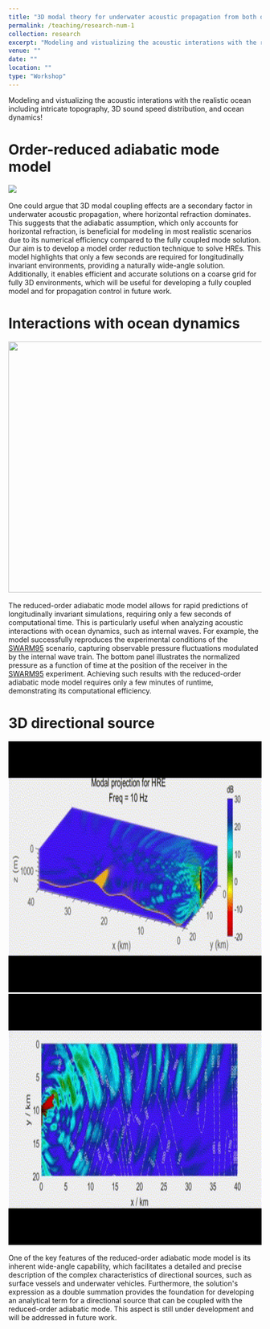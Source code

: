```yaml
---
title: "3D modal theory for underwater acoustic propagation from both omnidirectional and directional sources"
permalink: /teaching/research-num-1
collection: research
excerpt: "Modeling and vistualizing the acoustic interations with the realistic ocean including intricate topography, 3D sound speed distribution, and ocean dynamics <img src='/images/3DUAP2.png'>"
venue: ""
date: ""
location: ""
type: "Workshop"
---
```


Modeling and vistualizing the acoustic interations with the realistic ocean including intricate topography, 3D sound speed distribution, and ocean dynamics!

Order-reduced adiabatic mode model
======

<img src='/images/3DUAP1.png'>

One could argue that 3D modal coupling effects are a secondary factor in underwater acoustic propagation, where horizontal refraction dominates. This suggests that the adiabatic assumption, which only accounts for horizontal refraction, is beneficial for modeling in most realistic scenarios due to its numerical efficiency compared to the fully coupled mode solution. Our aim is to develop a model order reduction technique to solve HREs. This model highlights that only a few seconds are required for longitudinally invariant environments, providing a naturally wide-angle solution. Additionally, it enables efficient and accurate solutions on a coarse grid for fully 3D environments, which will be useful for developing a fully coupled model and for propagation control in future work.

Interactions with ocean dynamics
======

<img src='/images/3DUAP3.gif' width="1000" height="500">

The reduced-order adiabatic mode model allows for rapid predictions of longitudinally invariant simulations, requiring only a few seconds of computational time. This is particularly useful when analyzing acoustic interactions with ocean dynamics, such as internal waves. For example, the model successfully reproduces the experimental conditions of the [SWARM95](https://pubs.aip.org/asa/jasa/article/117/2/613/541579/Measurement-and-modeling-of-three-dimensional) scenario, capturing observable pressure fluctuations modulated by the internal wave train. The bottom panel illustrates the normalized pressure as a function of time at the position of the receiver in the [SWARM95](https://pubs.aip.org/asa/jasa/article/117/2/613/541579/Measurement-and-modeling-of-three-dimensional) experiment. Achieving such results with the reduced-order adiabatic mode model requires only a few minutes of runtime, demonstrating its computational efficiency.

3D directional source
======

<img src='/images/3DUAP4.gif' width="1000" height="500">

<img src='/images/3DUAP5.gif' width="1000" height="500">

One of the key features of the reduced-order adiabatic mode model is its inherent wide-angle capability, which facilitates a detailed and precise description of the complex characteristics of directional sources, such as surface vessels and underwater vehicles. Furthermore, the solution's expression as a double summation provides the foundation for developing an analytical term for a directional source that can be coupled with the reduced-order adiabatic mode. This aspect is still under development and will be addressed in future work.

